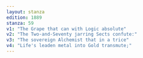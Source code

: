 ```yaml
---
layout: stanza
edition: 1889
stanza: 59
v1: "The Grape that can with Logic absolute"
v2: "The Two-and-Seventy jarring Sects confute:"
v3: "The sovereign Alchemist that in a trice"
v4: "Life's leaden metal into Gold transmute;"
---
```

